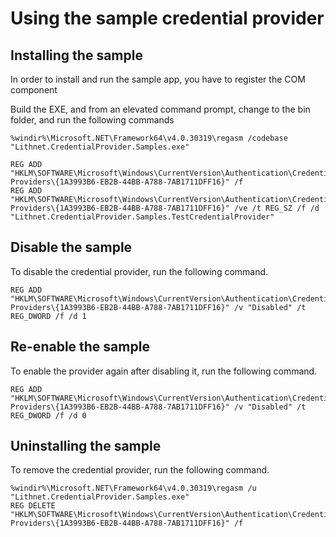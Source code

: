 ﻿# Using the sample credential provider

## Installing the sample

In order to install and run the sample app, you have to register the COM component

Build the EXE, and from an elevated command prompt, change to the bin folder, and run the following commands

```
%windir%\Microsoft.NET\Framework64\v4.0.30319\regasm /codebase "Lithnet.CredentialProvider.Samples.exe"

REG ADD "HKLM\SOFTWARE\Microsoft\Windows\CurrentVersion\Authentication\Credential Providers\{1A3993B6-EB2B-44BB-A788-7AB1711DFF16}" /f
REG ADD "HKLM\SOFTWARE\Microsoft\Windows\CurrentVersion\Authentication\Credential Providers\{1A3993B6-EB2B-44BB-A788-7AB1711DFF16}" /ve /t REG_SZ /f /d "Lithnet.CredentialProvider.Samples.TestCredentialProvider"
```

## Disable the sample

To disable the credential provider, run the following command.

```
REG ADD "HKLM\SOFTWARE\Microsoft\Windows\CurrentVersion\Authentication\Credential Providers\{1A3993B6-EB2B-44BB-A788-7AB1711DFF16}" /v "Disabled" /t REG_DWORD /f /d 1
```

## Re-enable the sample
To enable the provider again after disabling it, run the following command.
```
REG ADD "HKLM\SOFTWARE\Microsoft\Windows\CurrentVersion\Authentication\Credential Providers\{1A3993B6-EB2B-44BB-A788-7AB1711DFF16}" /v "Disabled" /t REG_DWORD /f /d 0
```

## Uninstalling the sample
To remove the credential provider, run the following command.

```
%windir%\Microsoft.NET\Framework64\v4.0.30319\regasm /u "Lithnet.CredentialProvider.Samples.exe"
REG DELETE "HKLM\SOFTWARE\Microsoft\Windows\CurrentVersion\Authentication\Credential Providers\{1A3993B6-EB2B-44BB-A788-7AB1711DFF16}" /f
```